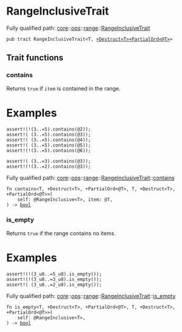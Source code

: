 # RangeInclusiveTrait

Fully qualified path: [core](./core.md)::[ops](./core-ops.md)::[range](./core-ops-range.md)::[RangeInclusiveTrait](./core-ops-range-RangeInclusiveTrait.md)

<pre><code class="language-cairo">pub trait RangeInclusiveTrait&lt;T, <a href="core-traits-Destruct.html">+Destruct&lt;T&gt;</a><a href="core-traits-PartialOrd.html">+PartialOrd&lt;@T&gt;</a>&gt;</code></pre>

## Trait functions

### contains

Returns `true` if `item` is contained in the range.
# Examples

```cairo
assert!(!(3..=5).contains(@2));
assert!( (3..=5).contains(@3));
assert!( (3..=5).contains(@4));
assert!( (3..=5).contains(@5));
assert!(!(3..=5).contains(@6));

assert!( (3..=3).contains(@3));
assert!(!(3..=2).contains(@3));
```

Fully qualified path: [core](./core.md)::[ops](./core-ops.md)::[range](./core-ops-range.md)::[RangeInclusiveTrait](./core-ops-range-RangeInclusiveTrait.md)::[contains](./core-ops-range-RangeInclusiveTrait.md#contains)

<pre><code class="language-cairo">fn contains&lt;T, +Destruct&lt;T&gt;, +PartialOrd&lt;@T&gt;, T, +Destruct&lt;T&gt;, +PartialOrd&lt;@T&gt;&gt;(
    self: @RangeInclusive&lt;T&gt;, item: @T,
) -&gt; <a href="core-bool.html">bool</a></code></pre>


### is_empty

Returns `true` if the range contains no items.
# Examples

```cairo
assert!(!(3_u8..=5_u8).is_empty());
assert!(!(3_u8..=3_u8).is_empty());
assert!( (3_u8..=2_u8).is_empty());
```

Fully qualified path: [core](./core.md)::[ops](./core-ops.md)::[range](./core-ops-range.md)::[RangeInclusiveTrait](./core-ops-range-RangeInclusiveTrait.md)::[is_empty](./core-ops-range-RangeInclusiveTrait.md#is_empty)

<pre><code class="language-cairo">fn is_empty&lt;T, +Destruct&lt;T&gt;, +PartialOrd&lt;@T&gt;, T, +Destruct&lt;T&gt;, +PartialOrd&lt;@T&gt;&gt;(
    self: @RangeInclusive&lt;T&gt;,
) -&gt; <a href="core-bool.html">bool</a></code></pre>


